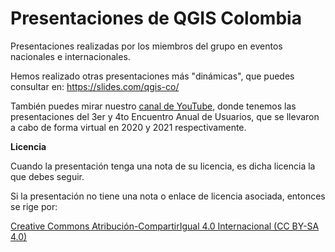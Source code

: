 # Presentaciones de QGIS Colombia

Presentaciones realizadas por los miembros del grupo en eventos nacionales e internacionales.

Hemos realizado otras presentaciones más "dinámicas", que puedes consultar en: https://slides.com/qgis-co/

También puedes mirar nuestro [canal de YouTube](https://www.youtube.com/channel/UCBMQU5aoTxUsjK4JQ7pYL3w), donde tenemos las presentaciones del 3er y 4to Encuentro Anual de Usuarios, que se llevaron a cabo de forma virtual en 2020 y 2021 respectivamente.

**Licencia**

Cuando la presentación tenga una nota de su licencia, es dicha licencia la que debes seguir. 

Si la presentación no tiene una nota o enlace de licencia asociada, entonces se rige por: 

[Creative Commons Atribución-CompartirIgual 4.0 Internacional (CC BY-SA 4.0)](https://creativecommons.org/licenses/by-sa/4.0/deed.es)


